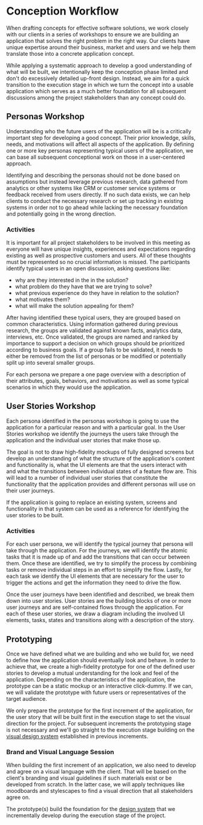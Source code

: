 # Conception Workflow

When drafting concepts for effective software solutions, we work closely with
our clients in a series of workshops to ensure we are building an application
that solves the right problem in the right way. Our clients have unique
expertise around their business, market and users and we help them translate
those into a concrete application concept.

While applying a systematic approach to develop a good understanding of what
will be built, we intentionally keep the conception phase limited and don't do
excessively detailed up-front design. Instead, we aim for a quick transition to
the execution stage in which we turn the concept into a usable application which
serves as a much better foundation for all subsequent discussions among the
project stakeholders than any concept could do.

## Personas Workshop

Understanding who the future users of the application will be is a critically
important step for developing a good concept. Their prior knowledge, skills,
needs, and motivations will affect all aspects of the application. By defining
one or more key personas representing typical users of the application, we can
base all subsequent conceptional work on those in a user-centered approach.

Identifying and describing the personas should not be done based on assumptions
but instead leverage previous research, data gathered from analytics or other
systems like CRM or customer service systems or feedback received from users
directly. If no such data exists, we can help clients to conduct the necessary
research or set up tracking in existing systems in order not to go ahead while
lacking the necessary foundation and potentially going in the wrong direction.

### Activities

It is important for all project stakeholders to be involved in this meeting as
everyone will have unique insights, experiences and expectations regarding
existing as well as prospective customers and users. All of these thoughts must
be represented so no crucial information is missed. The participants identify
typical users in an open discussion, asking questions like:

- why are they interested in the in the solution?
- what problem do they have that we are trying to solve?
- what previous experience do they have in relation to the solution?
- what motivates them?
- what will make the solution appealing for them?

After having identified these typical users, they are grouped based on common
characteristics. Using information gathered during previous research, the groups
are validated against known facts, analytics data, interviews, etc. Once
validated, the groups are named and ranked by importance to support a decision
on which groups should be prioritized according to business goals. If a group
fails to be validated, it needs to either be removed from the list of personas
or be modified or potentially split up into several smaller groups.

For each persona we prepare a one page overview with a description of their
attributes, goals, behaviors, and motivations as well as some typical scenarios
in which they would use the application.

## User Stories Workshop

Each persona identified in the personas workshop is going to use the application
for a particular reason and with a particular goal. In the User Stories workshop
we identify the journeys the users take through the application and the
individual user stories that make those up.

The goal is not to draw high-fidelity mockups of fully designed screens but
develop an understanding of what the structure of the application's content and
functionality is, what the UI elements are that the users interact with and what
the transitions between individual states of a feature flow are. This will lead
to a number of individual user stories that constitute the functionality that
the application provides and different personas will use on their user journeys.

If the application is going to replace an existing system, screens and
functionality in that system can be used as a reference for identifying the user
stories to be built.

### Activities

For each user persona, we will identify the typical journey that persona will
take through the application. For the journeys, we will identify the atomic
tasks that it is made up of and add the transitions that can occur between them.
Once these are identified, we try to simplify the process by combining tasks or
remove individual steps in an effort to simplify the flow. Lastly, for each task
we identify the UI elements that are necessary for the user to trigger the
actions and get the information they need to drive the flow.

Once the user journeys have been identified and described, we break them down
into user stories. User stories are the building blocks of one or more user
journeys and are self-contained flows through the application. For each of these
user stories, we draw a diagram including the involved UI elements, tasks,
states and transitions along with a description of the story.

## Prototyping

Once we have defined what we are building and who we build for, we need to
define how the application should eventually look and behave. In order to
achieve that, we create a high-fidelity prototype for one of the defined user
stories to develop a mutual understanding for the look and feel of the
application. Depending on the characteristics of the application, the prototype
can be a static mockup or an interactive click-dummy. If we can, we will
validate the prototype with future users or representatives of the target
audience.

We only prepare the prototype for the first increment of the application, for
the user story that will be built first in the execution stage to set the visual
direction for the project. For subsequent increments the prototyping stage is
not necessary and we'll go straight to the execution stage building on the
[visual design system](../execution/design/#design-systems) established in
previous increments.

### Brand and Visual Language Session

When building the first increment of an application, we also need to develop and
agree on a visual language with the client. That will be based on the client's
branding and visual guidelines if such materials exist or be developed from
scratch. In the latter case, we will apply techniques like moodboards and
stylescapes to find a visual direction that all stakeholders agree on.

The prototype(s) build the foundation for the
[design system](../execution/design/#design-systems) that we incrementally
develop during the execution stage of the project.
